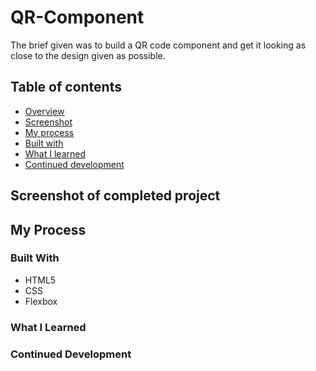 # QR-Component

The brief given was to build a QR code component and get it looking as close to the design given as possible.


## Table of contents

  - [Overview](#overview)
  - [Screenshot](#screenshot)
  - [My process](#my-process)
  - [Built with](#built-with)
  - [What I learned](#what-i-learned)
  - [Continued development](#continued-development)
  
## Screenshot of completed project


## My Process

### Built With

- HTML5
- CSS
- Flexbox

### What I Learned

### Continued Development
